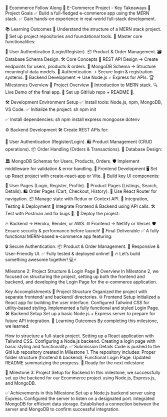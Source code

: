 🛒 Ecommerce Follow Along
🚀 E-Commerce Project - Key Takeaways
🎯 Project Goals
✅ Build a full-fledged e-commerce app using the MERN stack.
✅ Gain hands-on experience in real-world full-stack development.

📚 Learning Outcomes
📌 Understand the structure of a MERN stack project.
📌 Set up project repositories and foundational tools.
📌 Master core functionalities:

🔑 User Authentication (Login/Register).
📦 Product & Order Management.
🗃 Database Schema Design.
🛠 Core Concepts
🔹 REST API Design → Create endpoints for users, products & orders.
🔹 MongoDB Schema → Structure meaningful data models.
🔹 Authentication → Secure login & registration systems.
🔹 Backend Development → Use Node.js + Express for APIs.
🏆 Milestones Overview
📌 Project Overview
🚀 Introduction to MERN stack.
🔍 Live Demo of the final app.
📌 Set up GitHub repo + README 📜.

🛠 Development Environment Setup
✅ Install tools: Node.js, npm, MongoDB, VS Code.
✅ Initialize the project: sh npm init

✅ Install dependencies: sh npm install express mongoose dotenv

⚙ Backend Development
🛠 Create REST APIs for:

👤 User Authentication (Register/Login).
🛍 Product Management (CRUD operations).
📦 Order Handling (Orders & Transactions).
📌 Database Design:

🏛 MongoDB Schemas for Users, Products, Orders.
🛡 Implement middleware for validation & error handling.
🎨 Frontend Development
🖥 Set up React project with create-react-app or Vite.
🎨 Build key UI components:

🔑 User Pages (Login, Register, Profile).
🛒 Product Pages (Listings, Search, Details).
🛍 Order Pages (Cart, Checkout, History).
🔀 Use React Router for navigation.
📦 Manage state with Redux or Context API.
🔗 Integration, Testing & Deployment
🔗 Integrate Frontend & Backend using API calls.
🛠 Test with Postman and fix bugs 🐞.
🚀 Deploy the project:

🔥 Backend → Heroku, Render, or AWS.
🌐 Frontend → Netlify or Vercel.
🛡 Ensure security & performance before launch!
🎯 Final Deliverable
✅ A fully functional MERN-based e-commerce app featuring:

🔒 Secure Authentication.
📦 Product & Order Management.
📱 Responsive & User-Friendly UI.
✅ Fully tested & deployed online! 🚀
🔥 Let’s build something awesome together! 💻⚡

Milestone 2: Project Structure & Login Page 🚀
Overview
In Milestone 2, we focused on structuring the project, setting up both the frontend and backend, and developing the Login Page for the e-commerce application.

Key Accomplishments
📁 Project Structure
Organized the project with separate frontend/ and backend/ directories.
🌐 Frontend Setup
Initialized a React app for building the user interface.
Configured Tailwind CSS for utility-based styling.
Implemented a fully functional and styled Login Page.
🛠 Backend Setup
Set up a basic Node.js + Express server to prepare for future API integration.
🎯 Learning Outcomes
By completing this milestone, we learned:

How to structure a full-stack project.
Setting up a React application with Tailwind CSS.
Configuring a Node.js backend.
Creating a login page with basic styling and functionality.
✅ Submission Details
Code is pushed to the GitHub repository created in Milestone 1.
The repository includes:
Proper folder structure (frontend & backend).
Functional Login Page.
Updated README summarizing the progress.
🚀 Ready for the next milestone

📌 Milestone 3: Project Setup for Backend In this milestone, we successfully set up the backend for our Ecommerce project using Node.js, Express.js, and MongoDB.

✅ Achievements in this Milestone Set up a Node.js backend server using Express. Configured the server to listen on a designated port. Integrated MongoDB for efficient data storage. Established a connection between the server and MongoDB to confirm successful integration.
